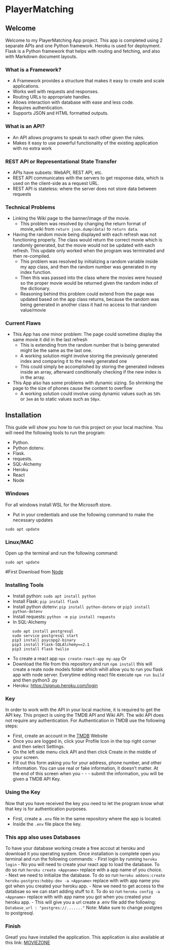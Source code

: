 # PlayerMatching

## Welcome

Welcome to my PlayerMatching App project. This app is completed using 2 separate APIs and one Python framework. Heroku is used for deployment.
Flask is a Python framework that helps with routing and fetching, and also with Markdown document layouts.

### What is a Framework?

- A Framework provides a structure that makes it easy to create and scale applications.
- Works well with requests and responses.
- Routing URLs to appropriate handles.
- Allows interaction with database with ease and less code.
- Requires authentication.
- Supports JSON and HTML formatted outputs.

### What is an API?

- An API allows programs to speak to each other given the rules.
- Makes it easy to use powerful functionality of the existing application with no extra work

### REST API or Representational State Transfer

- APIs have subsets: WebAPI, REST API, etc.
- REST API communicates with the servers to get response data, which is used on the client-side as a request URL.
- REST API is stateless: where the server does not store data between requests

### Technical Problems

- Linking the Wiki page to the banner/image of the movie.
  - This problem was resolved by changing the return format of movie_wiki from `return json.dump(data)` to `return data`.
- Having the random movie being displayed with each refresh was not functioning properly. The class would return the correct movie which is randomly generated, but the movie would not be updated with each refresh. This update only worked when the program was terminated and then re-compiled.
  - This problem was resolved by initializing a random variable inside my app class, and then the random number was generated in my index function.
  - Then this was passed into the class where the movies were housed so the proper movie would be returned given the random index of the dictionary.
  - Reasoning behind this problem could extend from the page was updated based on the app class returns, because the random was being generated in another class it had no access to that random value/movie

### Current Flaws

- This App has one minor problem: The page could sometime display the same movie it did in the last refresh
  - This is extending from the random number that is being generated might be the same as the last one.
  - A working solution might involve storing the previously generated index and comparing it to the newly generated one
  - This could simply be accomplished by storing the generated indexes inside an array, afterward conditionally checking if the new index is in the array.
- This App also has some problems with dynamic sizing. So shrinking the page to the size of phones cause the content to overflow
  - A working solution could involve using dynamic values such as `50%` or `3em` as to static values such as `50px`.

## Installation

This guide will show you how to run this project on your local machine. You will need the following tools to run the program:

- Python.
- Python dotenv.
- Flask.
- requests.
- SQL-Alchemy
- Heroku
- React
- Node

### Windows

For all windows install WSL for the Microsoft store.

- Put in your credentials and use the following command to make the necessary updates

```
sudo apt update
```

### Linux/MAC

Open up the terminal and run the following command:

```
sudo apt update
```

#First Download from [Node](https://nodejs.org/en/download/)

### Installing Tools

- Install python: `sudo apt install python`
- Install Flask: `pip install flask`
- Install python dotenv: `pip install python-dotenv` or `pip3 install python-dotenv`
- Install requests: `python -m pip install requests`
- In SQL-Alchemy

```
   sudo apt install postgresql
   sudo service postgresql start
   pip3 install psycopg2-binary
   pip3 install Flask-SQLAlchemy==2.1
   pip3 install Flask twilio
```

- To create a react app `npx create-react-app my-app`
  Or
- Download the file from this repository and run `npm install` this will create a reate node models folder which whill allow you to run you flask app with node server. Everytime editing react file execute `npm run build` and then python3 <appname>.py
- Heroku: https://signup.heroku.com/login

### Key

In order to work with the API in your local machine, it is required to get the API key. This project is using the TMDB API and Wiki API. The wiki API does not require any authentication.
For Authentication in TMDB use the following steps:

- First, create an account in the [TMDB](https://www.themoviedb.org/?language=en-US) Website
- Once you are logged in, click your Profile Icon in the top right corner and then select Settings.
- On the left side menu click API and then click Create in the middle of your screen.
- Fill out this form asking you for your address, phone number, and other information. You can use real or fake information, it doesn’t matter. At the end of this screen when you - - - submit the information, you will be given a TMDB API Key.

### Using the Key

Now that you have received the key you need to let the program know what that key is for authentication purposes.

- First, create a `.env` file in the same repository where the app is located.
- Inside the `.env` file place the key.

### This app also uses Databases

To have your database working create a free accout at heroku and download it you operating system. Once installation is complete open you terminal and run the following commands: - First login by running `heroku login` - No you will need to create your react app to load the database. To do so run `heroku create <Appname>` replace <Appname> with a app name of you choice. - Next we need to initialize the database. To do so run `heroku addons:create heroku-postgres:hobby-dev -a <Appname>` replace <Appname> with with app name you got when you created your heroku app. - Now we need to get access to the databsae so we can start adding stuff to it. To do so run `heroku config -a <Appname>` replace <Appname> with with app name you got when you created your heroku app. - This will give you a url create a .env file add the following:
` Database_url : "postgres://......." `
Note: Make sure to change postgres to postgresql.

### Finish

Great! you have installed the application.
This application is also available at this link: [MOVIEZONE](https://desolate-garden-61394.herokuapp.com/)
